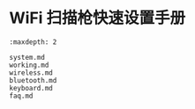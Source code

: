 # WiFi 扫描枪快速设置手册
```{toctree}
:maxdepth: 2

system.md
working.md
wireless.md
bluetooth.md
keyboard.md
faq.md

```